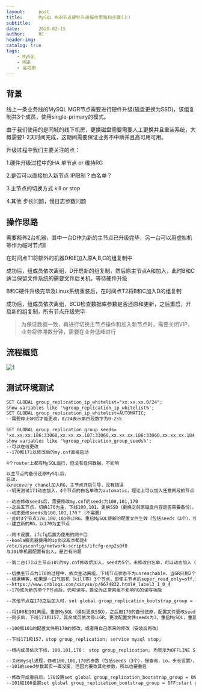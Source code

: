 ```yaml
---
layout:     post
title:      MySQL MGR节点硬件升级操作思路和步骤(上)
subtitle:  	
date:       2020-02-15
author:     RC
header-img: 
catalog: true
tags:
    - MySQL
    - MGR
    - 高可用
---
```


## 背景

线上一条业务线的MySQL MGR节点需要进行硬件升级(磁盘更换为SSD)，该组复制共3个成员，使用single-primary的模式。

由于我们使用的是同城的线下机房，更换磁盘需要需要人工更换并且重装系统，大概需要1-2天时间完成，这期间需要保证业务不中断并且高可用可用。

升级过程中我们主要关注的点：

1.硬件升级过程中的HA
单节点 or 维持RG

2.是否可以直接加入新节点
IP限制？白名单？

3.主节点的切换方式
kill or stop

4.其他
步长问题，慢日志参数问题

## 操作思路

需要额外2台机器，其中一台D作为新的主节点已升级完毕，另一台可以用虚拟机等作为临时节点E

在时间点T1将额外的机器D和E加入原A,B,C的组复制中

成功后，组成员依次离组，D开启新的组复制，然后原主节点A和加入，此时B和C适当保留文件系统的需要文件后关机，等待硬件升级

B和C硬件升级完毕及Linux系统重装后，在时间点T2将B和C加入D的组复制

成功后，组成员依次离组，BCD检查数据库参数是否还原和更新，之后重启，开启新的组复制，所有节点升级完毕

>为保证数据一致，再进行切换主节点操作和加入新节点时，需要关闭VIP，业务将停滞数分钟，需要在业务低峰进行


## 流程概览

![1](https://i.postimg.cc/Kz4xCCMG/image.png)

## 测试环境测试

```html
SET GLOBAL group_replication_ip_whitelist="xx.xx.xx.0/24";
show variables like '%group_replication_ip_whitelist%';
SET GLOBAL group_replication_ip_whitelist=AUTOMATIC;
--需要停止GR后才能更改，0/24表示第四段数字为0-255

SET GLOBAL group_replication_group_seeds=
'xx.xx.xx.186:33060,xx.xx.xx.187:33060,xx.xx.xx.188:33060,xx.xx.xx.184:33060,xx.xx.xx.185:33060';
show variables like '%group_replication_group_seeds%';
--可以在线更改
--170和171以修改后的my.cnf直接启动

4个router上都有MySQL运行，但没有任何数据，不影响

以主节点的备份还原MySQL后，
启动，
以recovery chanel加入RG，主节点开启引导，没有错误
--明天测试171动态加入，4个节点的白名单改为automatic，理论上可以加入任意网段的节点

--动态修改seeds后，需要修改my.cnf的seeds为100,101,170
--之后五节点，切换170为主，下线100,101，更换SSD（更换之前原磁盘内容是否需要备份），然后重做，上线，以170为主加入RG，再下线157和171
--动态更改seeds为100,101,170？（不需要）
--此时3个节点170,100,101停止RG，重启MySQL使新的配置文件生效（包括seeds（3个），慢查询，io，步长设置）
--建立新的RG，以170为主节点

--网卡设置，ifcfg后面为使用的网卡口
--koala服务器使用的ip协议版本都是4
/etc/sysconfig/network-scripts/ifcfg-enp2s0f0
与101等机器配置有出入，是否有问题

--第二台171以主节点101的my.cnf修改后加入，seed为5个，未修改白名单，可以动态加入（recovery chanel+主节点引导）

--切换主节点为170的过程中，依次主动离组，下线节点状态不为unreachable，当GR只剩2个node时，主节点依然可以提供读写
--根据博客，如果是一口气宕机（kill等）3个节点，即使主节点的super_read_only=off,理论上是不提供读写的
--https://www.cnblogs.com/xinysu/p/6674832.html#_label3_1_0_4
--170成为新的单个P节点后，仍可读写，推论为正常离组不影响RG的读写功能

--其他节点在170之后加入时，set global group_replication_bootstrap_group = OFF; start group_replication; 原主节点101最后加入。

--将100和101离组，重做MySQL（模拟更换SSD），之后用170的备份还原，配置文件更改seeds为5等，以recovery加入RG
--同步后，下线171和157，其余成员依次停止GR，更改配置文件seeds为3，重启MySQL，重建RG

--100和101的配置文件用170的修改，或者用自己原来的修改（安装后再改）

--下线171和157，stop group_replication; service mysql stop;

--组内成员依次下线，100,101,170： stop group_replication; 均显示为OFFLINE SECONDARY

--关闭mysql进程，修改100,101,170的参数（包括seeds（3个），慢查询，io，步长设置），之后重启
--101的seed参数其实一直没变，但因为要改其他参数，所以也要重启

--修改完成重启后，170设置set global group_replication_bootstrap_group = ON;start group_replication;开启新组
--101和100设置set global group_replication_bootstrap_group = OFF;start group_replication;加入新组
```
